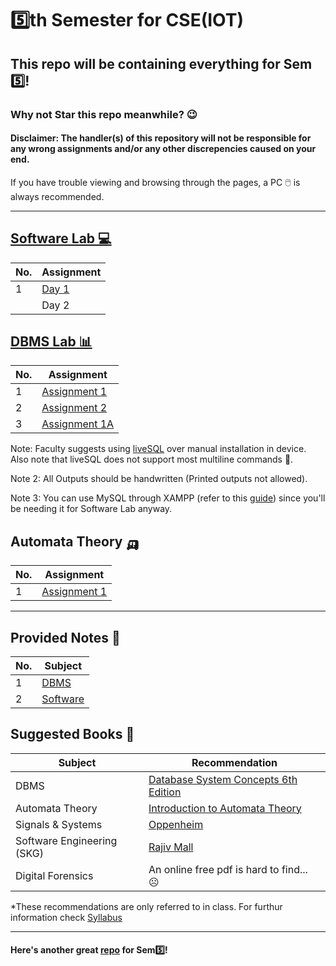 # 5️⃣th Semester for CSE(IOT)
## This repo will be containing everything for Sem 5️⃣!
### Why not Star this repo meanwhile? 😉
#### Disclaimer: The handler(s) of this repository will not be responsible for any wrong assignments and/or any other discrepencies caused on your end.
If you have trouble viewing and browsing through the pages, a PC 🖱️ is always recommended. 

---

## [Software Lab 💻](/SOFTWARE_LAB/PCCCSE593.pdf)

| No. | Assignment |
| --- | --- |
| 1 | [Day 1](/SOFTWARE_LAB/Day1/)
|   | Day 2 |

## [DBMS Lab 📊](/DBMS_LAB/PCC-CSE591.pdf)

| No. | Assignment |
| --- | --- |
| 1 | [Assignment 1](/DBMS_LAB/Assignment1) |
| 2 | [Assignment 2](/DBMS_LAB/Assignment2) |
| 3 | [Assignment 1A](/DBMS_LAB/Assignment1A) |

Note: Faculty suggests using [liveSQL](https://www.bing.com/ck/a?!&&p=a9d0ddf772a14109JmltdHM9MTY5MDE1NjgwMCZpZ3VpZD0zM2RiODkyZi05NWM1LTZlYzUtMmZiOS05YTdhOTQ2ODZmMmQmaW5zaWQ9NTIyNQ&ptn=3&hsh=3&fclid=33db892f-95c5-6ec5-2fb9-9a7a94686f2d&psq=oraclelive&u=a1aHR0cHM6Ly9saXZlc3FsLm9yYWNsZS5jb20vYXBleC9mP3A9NTkwOjE3Ojc5ODMxMzcwOTU3NDg6Ojo6Og&ntb=1) over manual installation in device. Also note that liveSQL does not support most multiline commands 💢.

Note 2: All Outputs should be handwritten (Printed outputs not allowed).

Note 3: You can use MySQL through XAMPP (refer to this [guide](https://stackoverflow.com/questions/17823189/how-do-i-use-mysql-through-xampp)) since you'll be needing it for Software Lab anyway.

## Automata Theory 🛺

| No. | Assignment |
| --- | --- |
| 1 | [Assignment 1](/AUTOMATA/Assignment1) |

---

## Provided Notes 📜

| No. | Subject |
| --- | --- |
| 1 | [DBMS](/Notes/DBMS/) |
| 2 | [Software](/Notes/Software/) |

## Suggested Books 📖

| Subject | Recommendation |
| --- | --- |
| DBMS | [Database System Concepts 6th Edition](https://drive.google.com/file/d/13q8K7vhvQaavlgoO1eJpKQHKjaTBh8dP/view?pli=1) |
| Automata Theory | [Introduction to Automata Theory](https://idoc.pub/queue/introduction-to-automata-theory-languages-by-john-e-hopcroft-rajeev-motwani-jeffrey-d-ullman-546gd9dyrqn8) |
| Signals & Systems | [Oppenheim](https://vdocument.in/oppenheim-signals-and-systems-complete.html?page=1) |
| Software Engineering (SKG) | [Rajiv Mall](https://davcollegetitilagarh.org/wp-content/uploads/2020/09/fundamentals-of-software-engineering-fourth-edition-rajib-mall.pdf) |
| Digital Forensics | An online free pdf is hard to find... ☹️ |

*These recommendations are only referred to in class. For furthur information check [Syllabus](/5th%20Sem%20CSE(IOT%2C%20CYS%2C%20BCT)%202021%20-%202025%20Batch%20Syllabus.pdf)

---

#### Here's another great [repo](https://github.com/BEASTgg/5thsem) for Sem5️⃣!
